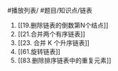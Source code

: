 #播放列表/ #题目/知识点/链表

1. [[19.删除链表的倒数第N个结点]]
2. [[21.合并两个有序链表]]
3. [[23. 合并 K 个升序链表]]
6. [[61.旋转链表]]
7. [[83.删除排序链表中的重复元素]]